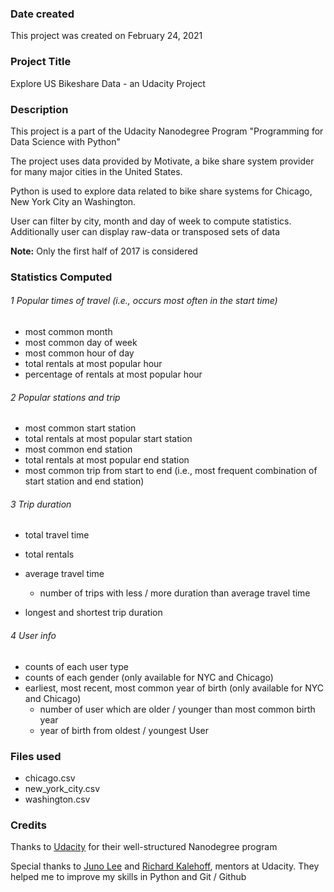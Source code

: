 
### Date created
This project was created on February 24, 2021

### Project Title
Explore US Bikeshare Data - an Udacity Project

### Description
This project is a part of the Udacity Nanodegree Program "Programming for Data Science with Python"  

The project uses data provided by Motivate, a bike share system provider for many major cities in the United States.

Python is used to explore data related to bike share systems for Chicago, New York City an Washington.  

User can filter by city, month and day of week to compute statistics.
Additionally user can display raw-data or transposed sets of data

**Note:** Only the first half of 2017 is considered



### Statistics Computed
###### 1 Popular times of travel (i.e., occurs most often in the start time)

- most common month
- most common day of week
- most common hour of day
- total rentals at most popular hour
- percentage of rentals at most popular hour

###### 2 Popular stations and trip

- most common start station
- total rentals at most popular start station
- most common end station
- total rentals at most popular end station
- most common trip from start to end (i.e., most frequent combination of start station and end station)

###### 3 Trip duration

- total travel time
- total rentals
- average travel time
  - number of trips with less / more duration than average travel time

- longest and shortest trip duration


###### 4 User info

- counts of each user type
- counts of each gender (only available for NYC and Chicago)
- earliest, most recent, most common year of birth (only available for NYC and Chicago)
  - number of user which are older / younger than most common birth year
  - year of birth from oldest / youngest User


### Files used
- chicago.csv
- new_york_city.csv
- washington.csv

### Credits
Thanks to [Udacity](https://www.udacity.com/) for their well-structured Nanodegree program  

 Special thanks to [Juno Lee](https://github.com/junolee) and [Richard Kalehoff](https://github.com/richardkalehoff), mentors at Udacity.
 They helped me to improve my skills in Python and Git / Github
